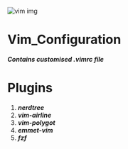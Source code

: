 ![vim img](https://upload.wikimedia.org/wikipedia/commons/thumb/9/9f/Vimlogo.svg/1200px-Vimlogo.svg.png)
# Vim_Configuration
***Contains customised .vimrc file***
# Plugins
1. ***nerdtree***
1. ***vim-airline***
1. ***vim-polygot***
1. ***emmet-vim***
1. ***fzf***
